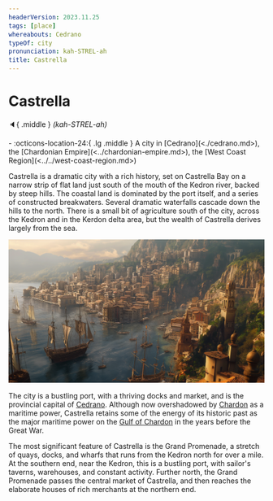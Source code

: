 ```yaml
---
headerVersion: 2023.11.25
tags: [place]
whereabouts: Cedrano
typeOf: city
pronunciation: kah-STREL-ah
title: Castrella
---
```

# Castrella
:speaker:{ .middle } *(kah-STREL-ah)*  
<div class="grid cards ext-narrow-margin ext-one-column" markdown>
-    :octicons-location-24:{ .lg .middle } A city in [Cedrano](<./cedrano.md>), the [Chardonian Empire](<../chardonian-empire.md>), the [West Coast Region](<../../west-coast-region.md>)  
</div>


Castrella is a dramatic city with a rich history, set on Castrella Bay on a narrow strip of flat land just south of the mouth of the Kedron river, backed by steep hills. The coastal land is dominated by the port itself, and a series of constructed breakwaters. Several dramatic waterfalls cascade down the hills to the north. There is a small bit of agriculture south of the city, across the Kedron and in the Kerdon delta area, but the wealth of Castrella derives largely from the sea.

![Castrella V2](../../../../assets/castrella-v2.png)

The city is a bustling port, with a thriving docks and market, and is the provincial capital of [Cedrano](<./cedrano.md>). Although now overshadowed by [Chardon](<../chardon/chardon.md>) as a maritime power, Castrella retains some of the energy of its historic past as the major maritime power on the [Gulf of Chardon](<../../gulf-of-chardon.md>) in the years before the Great War. 

The most significant feature of Castrella is the Grand Promenade, a stretch of quays, docks, and wharfs that runs from the Kedron north for over a mile. At the southern end, near the Kedron, this is a bustling port, with sailor's taverns, warehouses, and constant activity. Further north, the Grand Promenade passes the central market of Castrella, and then reaches the elaborate houses of rich merchants at the northern end. 